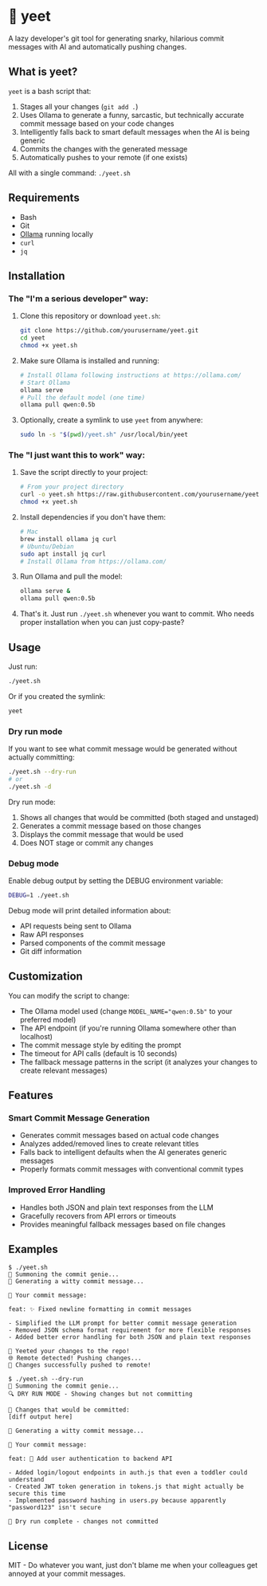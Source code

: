 # 🚀 yeet

A lazy developer's git tool for generating snarky, hilarious commit messages with AI and automatically pushing changes.

## What is yeet?

`yeet` is a bash script that:

1. Stages all your changes (`git add .`)
2. Uses Ollama to generate a funny, sarcastic, but technically accurate commit message based on your code changes
3. Intelligently falls back to smart default messages when the AI is being generic
4. Commits the changes with the generated message
5. Automatically pushes to your remote (if one exists)

All with a single command: `./yeet.sh`

## Requirements

- Bash
- Git
- [Ollama](https://ollama.com/) running locally
- `curl`
- `jq`

## Installation

### The "I'm a serious developer" way:

1. Clone this repository or download `yeet.sh`:
   ```bash
   git clone https://github.com/yourusername/yeet.git
   cd yeet
   chmod +x yeet.sh
   ```

2. Make sure Ollama is installed and running:
   ```bash
   # Install Ollama following instructions at https://ollama.com/
   # Start Ollama
   ollama serve
   # Pull the default model (one time)
   ollama pull qwen:0.5b
   ```

3. Optionally, create a symlink to use `yeet` from anywhere:
   ```bash
   sudo ln -s "$(pwd)/yeet.sh" /usr/local/bin/yeet
   ```

### The "I just want this to work" way:

1. Save the script directly to your project:
   ```bash
   # From your project directory
   curl -o yeet.sh https://raw.githubusercontent.com/yourusername/yeet/main/yeet.sh
   chmod +x yeet.sh
   ```

2. Install dependencies if you don't have them:
   ```bash
   # Mac
   brew install ollama jq curl
   # Ubuntu/Debian
   sudo apt install jq curl
   # Install Ollama from https://ollama.com/
   ```

3. Run Ollama and pull the model:
   ```bash
   ollama serve &
   ollama pull qwen:0.5b
   ```

4. That's it. Just run `./yeet.sh` whenever you want to commit. 
   Who needs proper installation when you can just copy-paste?

## Usage

Just run:

```bash
./yeet.sh
```

Or if you created the symlink:

```bash
yeet
```

### Dry run mode

If you want to see what commit message would be generated without actually committing:

```bash
./yeet.sh --dry-run
# or
./yeet.sh -d
```

Dry run mode:
1. Shows all changes that would be committed (both staged and unstaged)
2. Generates a commit message based on those changes
3. Displays the commit message that would be used
4. Does NOT stage or commit any changes

### Debug mode

Enable debug output by setting the DEBUG environment variable:

```bash
DEBUG=1 ./yeet.sh
```

Debug mode will print detailed information about:
- API requests being sent to Ollama
- Raw API responses 
- Parsed components of the commit message
- Git diff information

## Customization

You can modify the script to change:

- The Ollama model used (change `MODEL_NAME="qwen:0.5b"` to your preferred model)
- The API endpoint (if you're running Ollama somewhere other than localhost)
- The commit message style by editing the prompt
- The timeout for API calls (default is 10 seconds)
- The fallback message patterns in the script (it analyzes your changes to create relevant messages)

## Features

### Smart Commit Message Generation

- Generates commit messages based on actual code changes
- Analyzes added/removed lines to create relevant titles
- Falls back to intelligent defaults when the AI generates generic messages
- Properly formats commit messages with conventional commit types

### Improved Error Handling

- Handles both JSON and plain text responses from the LLM
- Gracefully recovers from API errors or timeouts
- Provides meaningful fallback messages based on file changes

## Examples

```
$ ./yeet.sh
🧙 Summoning the commit genie...
🔮 Generating a witty commit message...

💬 Your commit message:

feat: ✨ Fixed newline formatting in commit messages

- Simplified the LLM prompt for better commit message generation
- Removed JSON schema format requirement for more flexible responses
- Added better error handling for both JSON and plain text responses

🚀 Yeeted your changes to the repo!
🌐 Remote detected! Pushing changes...
🚀 Changes successfully pushed to remote!
```

```
$ ./yeet.sh --dry-run
🧙 Summoning the commit genie...
🔍 DRY RUN MODE - Showing changes but not committing

📝 Changes that would be committed:
[diff output here]

🔮 Generating a witty commit message...

💬 Your commit message:

feat: 🔧 Add user authentication to backend API

- Added login/logout endpoints in auth.js that even a toddler could understand
- Created JWT token generation in tokens.js that might actually be secure this time
- Implemented password hashing in users.py because apparently "password123" isn't secure

🧪 Dry run complete - changes not committed
```

## License

MIT - Do whatever you want, just don't blame me when your colleagues get annoyed at your commit messages.